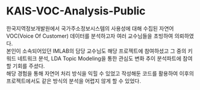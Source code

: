 # KAIS-VOC-Analysis-Public

한국지역정보개발원에서 국가주소정보시스템의 사용성에 대해 수집된 자연어 VOC(Voice Of Customer) 데이터를 분석하고자 여러 교수님들을 초빙하여 의뢰하였다.  
본인이 소속되어있던 IMLAB의 담당 교수님도 해당 프로젝트에 참여하셨고 그 중의 키워드 네트워크 분석, LDA Topic Modeling을 통한 관심도 변화 추이 분석파트에 참여할 기회를 주셨다.  
해당 경험을 통해 자연어 처리 방식을 익힐 수 있었고 작성해둔 코드를 활용하여 이후의 프로젝트에서도 같은 방식의 분석을 어렵지 않게 할 수 있었다.  
 
